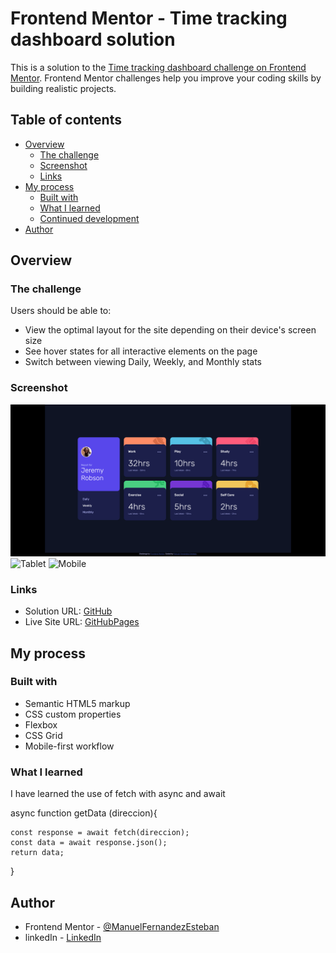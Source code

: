 # Frontend Mentor - Time tracking dashboard solution

This is a solution to the [Time tracking dashboard challenge on Frontend Mentor](https://www.frontendmentor.io/challenges/time-tracking-dashboard-UIQ7167Jw). Frontend Mentor challenges help you improve your coding skills by building realistic projects. 

## Table of contents

- [Overview](#overview)
  - [The challenge](#the-challenge)
  - [Screenshot](#screenshot)
  - [Links](#links)
- [My process](#my-process)
  - [Built with](#built-with)
  - [What I learned](#what-i-learned)
  - [Continued development](#continued-development)
- [Author](#author)


## Overview

### The challenge

Users should be able to:

- View the optimal layout for the site depending on their device's screen size
- See hover states for all interactive elements on the page
- Switch between viewing Daily, Weekly, and Monthly stats

### Screenshot

![Desktop](./screenshots/ScreenshotDesktopTimetrackingdashboard.png)
![Tablet](./screenshots/ScreenshotTabletTimetrackingdashboard.png.jpg)
![Mobile](./screenshots/ScreenshotMobileTimetrackingdashboard.png.jpg)

### Links

- Solution URL: [GitHub](https://github.com/ManuelFernandezEsteban/timeTrackingDashBoard.git)
- Live Site URL: [GitHubPages](https://manuelfernandezesteban.github.io/timeTrackingDashBoard/)

## My process

### Built with

- Semantic HTML5 markup
- CSS custom properties
- Flexbox
- CSS Grid
- Mobile-first workflow

### What I learned

I have learned the use of fetch with async and await

async function getData (direccion){

    const response = await fetch(direccion);
    const data = await response.json();
    return data;
}


## Author

- Frontend Mentor - [@ManuelFernandezEsteban](https://www.frontendmentor.io/profile/ManuelFernandezEsteban)
- linkedIn - [LinkedIn](www.linkedin.com/in/manuel-fernandez-esteban)
